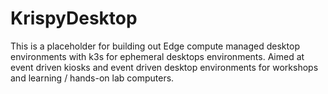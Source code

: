 # KrispyDesktop
This is a placeholder for building out Edge compute managed desktop environments with k3s for ephemeral desktops environments.  Aimed at event driven kiosks and event driven desktop environments for workshops and learning / hands-on lab computers.
